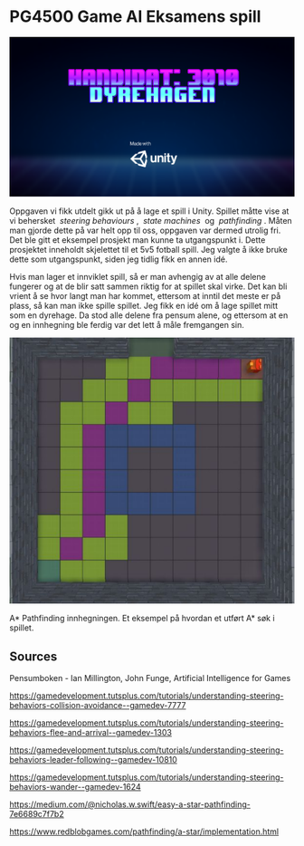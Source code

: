 # PG4500 Game AI Eksamens spill

![Intro screen](https://github.com/Bryhn-Bjolgerud/images/blob/main/gameaiReadmebilde1.png)

Oppgaven vi fikk utdelt gikk ut på å lage et spill i Unity. Spillet måtte vise
at vi behersket ​ _steering behaviours_ ​, ​ _state machines_ ​ og ​ _pathfinding_ ​. Måten man
gjorde dette på var helt opp til oss, oppgaven var dermed utrolig fri. Det ble gitt et
eksempel prosjekt man kunne ta utgangspunkt i. Dette prosjektet inneholdt skjelettet
til et 5v5 fotball spill. Jeg valgte å ikke bruke dette som utgangspunkt, siden jeg tidlig
fikk en annen idé.

Hvis man lager et innviklet spill, så er man avhengig av at alle delene fungerer og at
de blir satt sammen riktig for at spillet skal virke. Det kan bli vrient å se hvor langt
man har kommet, ettersom at inntil det meste er på plass, så kan man ikke spille
spillet. Jeg fikk en idé om å lage spillet mitt som en dyrehage. Da stod alle delene fra
pensum alene, og ettersom at en og en innhegning ble ferdig var det lett å måle
fremgangen sin.


![Pathfinding enclosure](https://github.com/Bryhn-Bjolgerud/images/blob/main/gameAireadmebilde3.png)

A* Pathfinding innhegningen. Et eksempel på hvordan et utført A* søk i spillet. 




## Sources
Pensumboken - Ian Millington, John Funge, Artificial Intelligence for Games

https://gamedevelopment.tutsplus.com/tutorials/understanding-steering-behaviors-collision-avoidance--gamedev-7777

https://gamedevelopment.tutsplus.com/tutorials/understanding-steering-behaviors-flee-and-arrival--gamedev-1303

https://gamedevelopment.tutsplus.com/tutorials/understanding-steering-behaviors-leader-following--gamedev-10810

https://gamedevelopment.tutsplus.com/tutorials/understanding-steering-behaviors-wander--gamedev-1624

https://medium.com/@nicholas.w.swift/easy-a-star-pathfinding-7e6689c7f7b2

https://www.redblobgames.com/pathfinding/a-star/implementation.html
